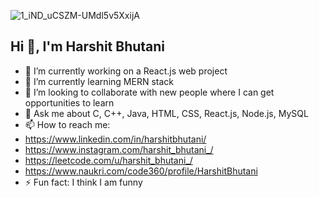 ![1_iND_uCSZM-UMdl5v5XxijA](https://github.com/HarshitBhutani/HarshitBhutani/assets/102902393/966a8370-3ced-427f-b83e-3c2052132382)


## Hi 👋, I'm Harshit Bhutani

- 🔭 I’m currently working on a React.js web project
- 🌱 I’m currently learning MERN stack
- 👯 I’m looking to collaborate with new people where I can get opportunities to learn
- 💬 Ask me about C, C++, Java, HTML, CSS, React.js, Node.js, MySQL 
- 📫 How to reach me:
- https://www.linkedin.com/in/harshitbhutani/
- https://www.instagram.com/harshit_bhutani_/
- https://leetcode.com/u/harshit_bhutani_/
- https://www.naukri.com/code360/profile/HarshitBhutani
- ⚡ Fun fact: I think I am funny

